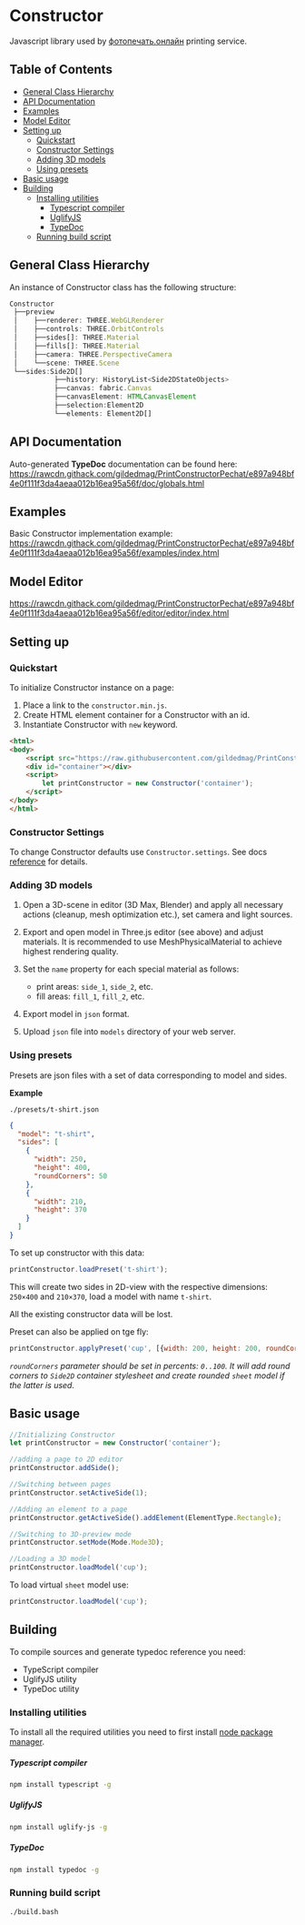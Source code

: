 # Constructor

Javascript library used by [фотопечать.онлайн](https://фотопечать.онлайн) printing service.


## Table of Contents

  * [General Class Hierarchy](#general-class-hierarchy)
  * [API Documentation](#api-documentation)
  * [Examples](#examples)
  * [Model Editor](#model-editor)
  * [Setting up](#setting-up)
    + [Quickstart](#quickstart)
    + [Constructor Settings](#constructor-settings)
    + [Adding 3D models](#adding-3d-models)
    + [Using presets](#using-presets)
  * [Basic usage](#basic-usage)
  * [Building](#building)
    + [Installing utilities](#installing-utilities)
        * [Typescript compiler](#typescript-compiler)
        * [UglifyJS](#uglifyjs)
        * [TypeDoc](#typedoc)
    + [Running build script](#running-build-script)


## General Class Hierarchy
An instance of Constructor class has the following structure:
```typescript
Constructor
 ├──preview
 │    ├──renderer: THREE.WebGLRenderer
 │    ├──controls: THREE.OrbitControls
 │    ├──sides[]: THREE.Material
 │    ├──fills[]: THREE.Material
 │    ├──camera: THREE.PerspectiveCamera
 │    └──scene: THREE.Scene
 └──sides:Side2D[] 
           ├──history: HistoryList<Side2DStateObjects>
           ├──canvas: fabric.Canvas
           ├──canvasElement: HTMLCanvasElement
           ├──selection:Element2D
           └──elements: Element2D[]
```
## API Documentation
Auto-generated **TypeDoc** documentation can be found here: 
https://rawcdn.githack.com/gildedmag/PrintConstructorPechat/e897a948bf4e0f111f3da4aeaa012b16ea95a56f/doc/globals.html

## Examples
Basic Constructor implementation example:
https://rawcdn.githack.com/gildedmag/PrintConstructorPechat/e897a948bf4e0f111f3da4aeaa012b16ea95a56f/examples/index.html

## Model Editor
https://rawcdn.githack.com/gildedmag/PrintConstructorPechat/e897a948bf4e0f111f3da4aeaa012b16ea95a56f/editor/editor/index.html

## Setting up

### Quickstart
To initialize Constructor instance on a page:
1. Place a link to the `constructor.min.js`.
2. Create HTML element container for a Constructor with an id.
3. Instantiate Constructor with `new` keyword.
```html
<html>
<body>
    <script src="https://raw.githubusercontent.com/gildedmag/PrintConstructorPechat/master/build/constructor.min.js"></script>
    <div id="container"></div> 
    <script>
        let printConstructor = new Constructor('container');
    </script>
</body>
</html>
```

### Constructor Settings

To change Constructor defaults use `Constructor.settings`. See docs [reference](https://rawcdn.githack.com/gildedmag/PrintConstructorPechat/e897a948bf4e0f111f3da4aeaa012b16ea95a56f/doc/classes/settings.html) for details.

### Adding 3D models

1. Open a 3D-scene in editor (3D Max, Blender) and apply all necessary actions (cleanup, mesh optimization etc.), set camera and light sources.

2. Export and open model in Three.js editor (see above) and adjust materials. It is recommended to use MeshPhysicalMaterial to achieve highest rendering quality.
    
3. Set the `name` property for each special material as follows:    
    * print areas: `side_1`, `side_2`, etc.
    * fill areas: `fill_1`, `fill_2`, etc. 
    
4. Export model in `json` format.         

5. Upload `json` file into `models` directory of your web server. 

### Using presets

Presets are json files with a set of data corresponding to model and sides.

**Example**

`./presets/t-shirt.json`
```json
{
  "model": "t-shirt",  
  "sides": [
    {
      "width": 250,
      "height": 400,
      "roundCorners": 50
    },
    {
      "width": 210,
      "height": 370
    }
  ]
}
```

To set up constructor with this data:
```js
printConstructor.loadPreset('t-shirt');
```
This will create two sides in 2D-view with the respective dimensions: `250×400` and `210×︎370`, load a model with name `t-shirt`.

All the existing constructor data will be lost.

Preset can also be applied on tge fly:
```js
printConstructor.applyPreset('cup', [{width: 200, height: 200, roundCorners: 50}]);
```

_`roundCorners` parameter should be set in percents: `0..100`. It will add round corners to `Side2D` container stylesheet and create rounded `sheet` model if the latter is used._

## Basic usage
```js
//Initializing Constructor
let printConstructor = new Constructor('container');

//adding a page to 2D editor
printConstructor.addSide();

//Switching between pages
printConstructor.setActiveSide(1);

//Adding an element to a page
printConstructor.getActiveSide().addElement(ElementType.Rectangle);

//Switching to 3D-preview mode
printConstructor.setMode(Mode.Mode3D);

//Loading a 3D model
printConstructor.loadModel('cup');
```

To load virtual `sheet` model use:
```js
printConstructor.loadModel('cup');
```

## Building

To compile sources and generate typedoc reference you need:
- TypeScript compiler
- UglifyJS utility
- TypeDoc utility

### Installing utilities
To install all the required utilities you need to first install [node package manager](https://www.npmjs.com/).
##### Typescript compiler
```bash
npm install typescript -g
```
##### UglifyJS
```bash
npm install uglify-js -g
```
##### TypeDoc
```bash
npm install typedoc -g
```

### Running build script

```bash
./build.bash
```